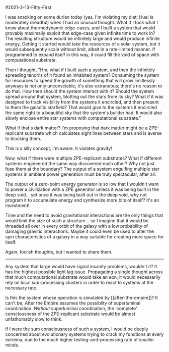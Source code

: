 #2021-3-13-Fifty-First

I was snacking on some durian today (yes, I'm violating my diet; Huel is moderately dreadful) when I had an unusual thought.  What if I took what I know about thermodynamic edge-cases, and I built a system that would provably maximally exploit that edge-case given infinite time to work in?  The resulting structure would be infinitely large and would produce infinite energy.  Getting it started would take the resources of a solar system, but it would subsequently scale without limit, albeit in a rate-limited manner.  If programmed to expand itself in this way, it could fill the void of space with computational substrate.

Then I thought, "Hm, what if I built such a system, and then the infinitely spreading tendrils of it found an inhabited system?  Consuming the system for resources to speed the growth of something that will grow limitlessly anyways is not only unconsciable, it's also extraneous; there's no reason to do that.  How then should the system interact with it?  Should the system spread around that system, blotting out the stars from its sky?  What if it was designed to track visibility from the systems it encircled, and then present to them the galactic starfield?  That would give to the systems it encircled the same right to a beautiful sky that the system's builder had.  It would also slowly enclose entire star systems with computational substrate."

What if that's dark matter?  I'm proposing that dark matter might be a ZPE-replicant substrate which calculates sight lines between stars and is averse to blocking them.

This is a silly concept, I'm aware.  It violates gravity!

Now, what if there were multiple ZPE-replicant substrates?  What if different systems engineered the same way discovered each other?  Why not just fuse them at the boundary?  The output of a system engulfing multiple star systems in ambient power generation must be truly spectacular, after all.

The output of a zero-point energy generator is so low that I wouldn't want to power a civilization with a ZPE generator unless it was being built in the deep void... yet once it was being built out in the deep void, why not program it to accumulate energy and synthesize more bits of itself?  It's an investment!

Time and the need to avoid gravitational interactions are the only things that would limit the size of such a structure... so I imagine that it would be threaded all over in every orbit of the galaxy with a low probability of damaging gravitic interactions.  Maybe it could even be used to alter the spin characteristics of a galaxy in a way suitable for creating more space for itself.

Again, foolish thoughts, but I wanted to share them.

---
Any system that large would have signal insanity problems, wouldn't it?  It has the highest possible light lag issue.  Propagating a single thought across that much computational substrate would take an eon; it would necessarily rely on local sub-processing clusters in order to react to systems at the necessary rate.

Is this the system whose operation is simulated by [[after-the-empire]]?  It can't be; After the Empire assumes the possiblity of superluminal coordination.  *Without* superluminal coordination, the 'complete' consciousness of the ZPE-replicant substrate would be almost unfathomably slow to think.

If I were the sum consciousness of such a system, I would be deeply concerned about evolutionary systems trying to crack my functions at every extrema, due to the much higher testing-and-processing rate of smaller minds.